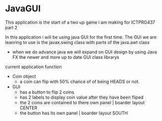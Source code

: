 # JavaGUI
This application is the start of a two up game i am making for ICTPRG437 part 2 

In this application i will be using java GUI for the first time.
The GUI we are leanring to use is the javax.swing class
with parts of the java.awt class

- when we do advance java we will expand on GUI design by using Java FX the newer and more up to date GUI class librarys

current application function
- Coin object
  - a coin can flip with 50% chance of of being HEADS or not.
- GUI
  - has a button to flip 2 coins
  - has 2 labels to display coin value after they have been fliped
  - the 2 coins are contained to there own panel | boarder layout CENTER
  - the button has its own panel | boarder layout SOUTH
